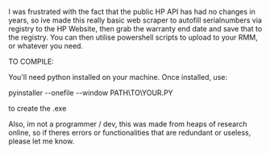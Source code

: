 I was frustrated with the fact that the public HP API has had no changes in years, so ive made this really basic web scraper to autofill serialnumbers via registry to the HP Website, then grab the warranty end date and save that to the registry. You can then utilise powershell scripts to upload to your RMM, or whatever you need.

TO COMPILE:

You'll need python installed on your machine. Once installed, use:

pyinstaller --onefile --window PATH\TO\YOUR\.PY

to create the .exe


Also, im not a programmer / dev, this was made from heaps of research online, so if theres errors or functionalities that are redundant or useless, please let me know.
